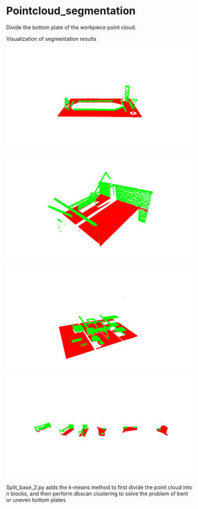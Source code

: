 # Pointcloud_segmentation
Divide the bottom plate of the workpiece point cloud.

Visualization of segmentation results

![示例图片](results/1.jpg)

![示例图片](results/2.jpg)

![示例图片](results/3.jpg)

![示例图片](results/4.jpg)  

Split_base_2.py adds the k-means method to first divide the point cloud into n blocks, and then perform dbscan clustering to solve the problem of bent or uneven bottom plates
